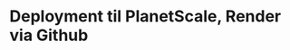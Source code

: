 <script src="https://code.jquery.com/jquery-3.2.1.min.js"></script>
<script src="../script.js"></script>


# Deployment til PlanetScale, Render via Github


